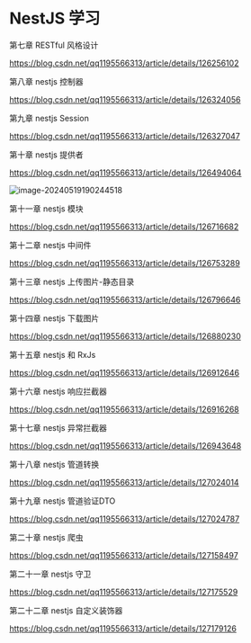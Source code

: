 # NestJS 学习





第七章 RESTful 风格设计

https://blog.csdn.net/qq1195566313/article/details/126256102





第八章 nestjs 控制器

https://blog.csdn.net/qq1195566313/article/details/126324056





第九章 nestjs Session

https://blog.csdn.net/qq1195566313/article/details/126327047





第十章 nestjs 提供者

https://blog.csdn.net/qq1195566313/article/details/126494064

![image-20240519190244518](https://qn.huat.xyz/mac/202405191902615.png)





第十一章 nestjs 模块

https://blog.csdn.net/qq1195566313/article/details/126716682



第十二章 nestjs 中间件

https://blog.csdn.net/qq1195566313/article/details/126753289



第十三章 nestjs 上传图片-静态目录

https://blog.csdn.net/qq1195566313/article/details/126796646



第十四章 nestjs 下载图片

https://blog.csdn.net/qq1195566313/article/details/126880230



第十五章 nestjs 和 RxJs

https://blog.csdn.net/qq1195566313/article/details/126912646



第十六章 nestjs 响应拦截器

https://blog.csdn.net/qq1195566313/article/details/126916268



第十七章 nestjs 异常拦截器

https://blog.csdn.net/qq1195566313/article/details/126943648



第十八章 nestjs 管道转换

https://blog.csdn.net/qq1195566313/article/details/127024014



第十九章 nestjs 管道验证DTO

https://blog.csdn.net/qq1195566313/article/details/127024787



第二十章 nestjs 爬虫

https://blog.csdn.net/qq1195566313/article/details/127158497



第二十一章 nestjs 守卫

https://blog.csdn.net/qq1195566313/article/details/127175529



第二十二章 nestjs 自定义装饰器

https://blog.csdn.net/qq1195566313/article/details/127179126



